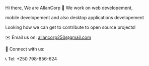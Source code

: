Hi there, We are AllanCorp 👋
 We work on web developement,

mobile developement and also desktop applications developement


Looking how we can get to contribute to open source projects!

✉️ Email us on: allancorp250@gmail.com

🤝 Connect with us:

📞 Tel: +250 798-856-624
